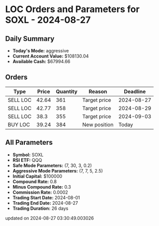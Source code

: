 # LOC Orders and Parameters for SOXL - 2024-08-27

## Daily Summary

- **Today's Mode:** aggressive
- **Current Account Value:** $108130.04
- **Available Cash:** $67994.66

## Orders

| Type | Price | Quantity | Reason | Deadline |
|------|-------|----------|--------|----------|
| SELL LOC | 42.64 | 361 | Target price | 2024-08-27 |
| SELL LOC | 42.77 | 358 | Target price | 2024-08-29 |
| SELL LOC | 38.3 | 355 | Target price | 2024-09-03 |
| BUY LOC | 39.24 | 384 | New position | Today |

## All Parameters

- **Symbol:** SOXL
- **RSI ETF:** QQQ
- **Safe Mode Parameters:** (7, 30, 3, 0.2)
- **Aggressive Mode Parameters:** (7, 7, 5, 2.5)
- **Initial Capital:** $100000
- **Compound Rate:** 0.8
- **Minus Compound Rate:** 0.3
- **Commission Rate:** 0.0002
- **Trading Start Date:** 2024-08-01
- **Trading End Date:** 2024-08-27
- **Trading Duration:** 26 days

updated on 2024-08-27 03:30:49.003026
